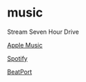 # music
Stream Seven Hour Drive


[Apple Music](https://music.apple.com/us/album/seven-hour-drive-feat-musa/1840629317?i=1840629319)

[Spotify](https://open.spotify.com/artist/385RdaI2gko9oNwXnupput)

[BeatPort](https://www.beatport.com/release/seven-hour-drive/5399336)
